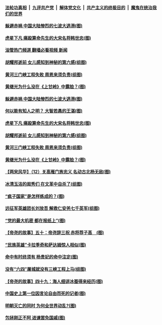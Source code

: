 ####  [法轮功真相](../../../../basic/blob/master/README.md?t=06192131) &nbsp;|&nbsp; [九评共产党](../../../../9ping.md/blob/master/README.md?t=06192131) &nbsp;|&nbsp; [解体党文化](../../../../jtdwh.md/blob/master/README.md?t=06192131)  &nbsp;|&nbsp; [共产主义的终极目的](../../../../gczydzjmd.md/blob/master/README.md?t=06192131) &nbsp;|&nbsp; [魔鬼在统治我们的世界](../../../../mgztzwmdsj.md/blob/master/README.md?t=06192131) 

#### [躲避赤祸 中国大陆惨烈的七波大逃港(图)](../pages/p6/1009536.md?t=06192131) 

#### [虎星下凡 痛殴算命先生的大宋名将韩世忠(图)](../pages/p6/1009342.md?t=06192131) 

#### [油管热门频道 翻墙必看视频 新闻](http://45.76.130.85:81/youtube.html?06192131)

#### [胡耀邦逝前 女儿感知到神秘的第六感(组图)](../pages/p6/1009274.md?t=06192131) 


#### [黄河三门峡工程失败 周恩来须负责(组图)](../pages/p6/1009464.md?t=06192131) 

#### [黄继光为什么没在《上甘岭》中露脸？(图)](../pages/p6/1008977.md?t=06192131) 

#### [躲避赤祸 中国大陆惨烈的七波大逃港(图)](../pages/p6/1009536.md?t=06192131) 

#### [何以能有知人之明？ 大智若愚的王湛(图)](../pages/p6/1009573.md?t=06192131) 

#### [虎星下凡 痛殴算命先生的大宋名将韩世忠(图)](../pages/p6/1009342.md?t=06192131) 

#### [胡耀邦逝前 女儿感知到神秘的第六感(组图)](../pages/p6/1009274.md?t=06192131) 


#### [黄河三门峡工程失败 周恩来须负责(组图)](../pages/p6/1009464.md?t=06192131) 

#### [黄继光为什么没在《上甘岭》中露脸？(图)](../pages/p6/1008977.md?t=06192131) 

#### [【两宋风华】（12）关高雁门旌忠义 名动古北杨无敌(图)](../pages/p6/1008198.md?t=06192131) 

#### [冰清玉洁的闺秀们 在文革中自杀了(组图)](../pages/p6/1009273.md?t=06192131) 

#### [“疯子国家”是怎样练成的？(图)](../pages/p6/1009128.md?t=06192131) 

#### [远征军英雄团长刘放吾 解救仁安羌七千英军(组图)](../pages/p6/1009177.md?t=06192131) 

#### [“党的最大机密 都在报纸上”(图)](../pages/p6/1009209.md?t=06192131) 

#### [【帝尧的故事】五十：帝尧辞三祝 赤将荐子高　(图)](../pages/p6/981452.md?t=06192131) 

#### [“民族英雄”卡拉季奇和萨达姆惊人相似(图)](../pages/p6/1008953.md?t=06192131) 

#### [命中有时终须有 杨贵妃的命中注定(图)](../pages/p6/1009317.md?t=06192131) 

#### [没有“六四”屠城就没有三峡工程上马(组图)](../pages/p6/1009016.md?t=06192131) 

#### [【帝尧的故事】四十九：海人细讲冰蚕得来经历(图)](../pages/p6/981451.md?t=06192131) 

#### [中国史上第一位因言论自由而死的记者(图)](../pages/p6/1008511.md?t=06192131) 

#### [明朝灭亡的同时 为何全世界动乱?(图)](../pages/p6/1008875.md?t=06192131) 

#### [包拯刚正不阿 进谏罢免国戚(图)](../pages/p6/1009075.md?t=06192131) 

<img src='http://gfw-breaker.win/goodnews/indexes/p6.md' width='0px' height='0px'/>

